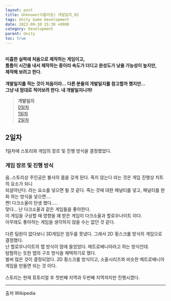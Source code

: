 ```yaml
---
layout: post
title: Unknown(이름미정) 개발일지_02
tags: Unity Game Development
date: 2022-09-30 15:30 +0900
category: Development 
parent: Unity 
toc: true
---
```

<br><strong>
미흡한 실력에 처음으로 제작하는 게임이고,  
틈틈이 시간을 내서 제작하는 중이라 속도가 더디고 완성도가 낮을 가능성이 높지만,  
제작해 보려고 한다.<br><br>
개발일지를 적는 것이 처음이라... 다른 분들의 개발일지를 참고할까 했지만...  
그냥 내 맘대로 적어보려 한다. 내 개발일지니까!
</strong>

>**개발일지** <br>
[0일차](/unity/development/2022/08/21/Unknown-00)<br>
[1일차](/unity/development/2022/08/22/Unknown-01)<br>
[2일차](/unity/development/2022/08/24/Unknown-02)<br>

## 2일차
1일차에 스토리와 게임의 장르 및 진행 방식을 결정했었다.


### 게임 장르 및 진행 방식
음..스토리상 주인공은 불사의 몸을 갖게 된다. 죽지 않는다 라는 것은 게임 진행상 치트의 요소가 되니  
되살아난다. 라는 요소를 넣으면 될 것 같다. 죽는 것에 대한 패널티를 넣고, 패널티를 완화 하는 방식을 넣으면....  
짠! 다크소울이 탄생 했다.....  
맞다... 난 다크소울과 같은 게임들을 좋아한다.  
이 게임을 구상할 때 영향을 꽤 받은 게임이 다크소울과 할로우나이트 이다.  
아무래도 좋아하는 게임을 생각하지 않을 수는 없던 것 같다.  
<br>
다른 팀원이 없다보니 3D게임은 엄두를 못냈다. 그래서 2D 횡스크롤 방식의 게임으로 결정했다.  
난 할로우나이트의 맵 방식이 맘에 들었었다. 메트로배니아라고 하는 방식인데.  
탐험하는 듯한 맵의 구조 방식을 채택하기로 했다.  
벌써 많은 것이 결정되었다. 2D 횡스크롤 방식이고, 소울시리즈와 비슷한 메트로배니아게임을 만들면 되는 것 이다.  
<br>
스토리는 현재 튜토리얼 후 첫번째 지역과 두번째 지역까지만 진행시켰다.

---
출처 <a name="wiki">Wikipedia</a>
